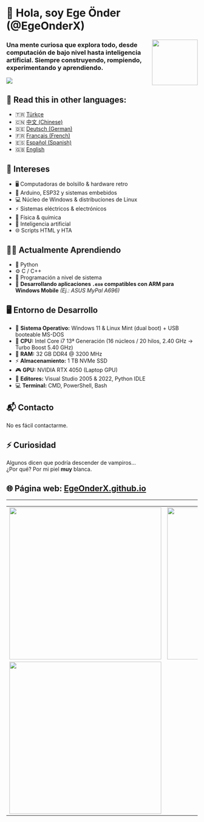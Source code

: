 # 👋 Hola, soy Ege Önder (@EgeOnderX)  
<img src="https://github.com/user-attachments/assets/6a82a9bd-04b0-4ed8-bf4c-cac5479cf905" align="right" width="120" />

### Una mente curiosa que explora todo, desde computación de bajo nivel hasta inteligencia artificial. Siempre construyendo, rompiendo, experimentando y aprendiendo.  
![](https://user-images.githubusercontent.com/74038190/212284100-561aa473-3905-4a80-b561-0d28506553ee.gif)

## 📌 **Read this in other languages:**  
- 🇹🇷 [Türkçe](README_TR.md)
- 🇨🇳 [中文 (Chinese)](README_CN.md)
- 🇩🇪 [Deutsch (German)](README_DE.md)
- 🇫🇷 [Français (French)](README_FR.md)
- 🇪🇸 [Español (Spanish)](README_ES.md)
- 🇬🇧 [English](README.md)

## 🧠 Intereses  
- 🖥️ Computadoras de bolsillo & hardware retro  
- 🔧 Arduino, ESP32 y sistemas embebidos  
- 💻 Núcleo de Windows & distribuciones de Linux  
- ⚡ Sistemas eléctricos & electrónicos  
- 🧪 Física & química  
- 🤖 Inteligencia artificial  
- 🌐 Scripts HTML y HTA


## 🧑‍💻 Actualmente Aprendiendo  
- 🐍 Python  
- ⚙️ C / C++  
- 📡 Programación a nivel de sistema  
- 📲 **Desarrollando aplicaciones `.exe` compatibles con ARM para Windows Mobile** *(Ej.: ASUS MyPal A696)*


## 🖥️ Entorno de Desarrollo  
- 💽 **Sistema Operativo:** Windows 11 & Linux Mint (dual boot) + USB booteable MS-DOS  
- 🧠 **CPU:** Intel Core i7 13ª Generación (16 núcleos / 20 hilos, 2.40 GHz → Turbo Boost 5.40 GHz)  
- 💾 **RAM:** 32 GB DDR4 @ 3200 MHz  
- ⚡ **Almacenamiento:** 1 TB NVMe SSD  
- 🎮 **GPU:** NVIDIA RTX 4050 (Laptop GPU)  
- 🧰 **Editores:** Visual Studio 2005 & 2022, Python IDLE  
- 💻 **Terminal:** CMD, PowerShell, Bash


## 📬 Contacto  
No es fácil contactarme.


## ⚡ Curiosidad  
Algunos dicen que podría descender de vampiros…  
¿Por qué? Por mi piel **muy** blanca.

## 🌐 Página web: [EgeOnderX.github.io](https://EgeOnderX.github.io)
---
<table>
  <tr>
    <td align="left">
      <img src="https://github-readme-stats.vercel.app/api?username=EgeOnderX&show_icons=true&theme=radical" width="400px"/>
    </td>
    <td align="right">
      <img src="https://github-readme-stats.vercel.app/api/top-langs/?username=EgeOnderX&layout=compact&theme=radical" width="400px"/>
    </td>
  </tr>
  <tr>
    <td align="left">
      <img src="https://streak-stats.demolab.com/?user=EgeOnderX&theme=radical" width="400px"/>
    </td>
    <td align="right">
    </td>
  </tr>
</table>
<!---
EgeOnderX/EgeOnderX is a ✨ special ✨ repository because its `README.md` (this file) appears on your GitHub profile.
--->
